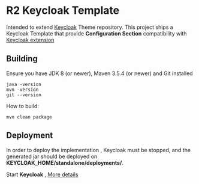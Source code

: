 # R2 Keycloak Template
Intended to extend [Keycloak](https://www.keycloak.org/) Theme repository. This project ships a Keycloak Template that provide **Configuration Section** compatibility with [Keycloak extension](https://github.com/raitonbl/keycloak)

## Building

Ensure you have JDK 8 (or newer), Maven 3.5.4 (or newer) and Git installed

    java -version
    mvn -version
    git --version

How to build:

    mvn clean package

## Deployment    

In order to deploy the implementation , Keycloak must be stopped, and the generated jar should be deployed  on **KEYCLOAK_HOME/standalone/deployments/**.

Start **Keycloak** , [More details](https://www.keycloak.org/documentation.html)

